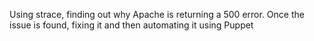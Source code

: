 Using strace, finding out why Apache is returning a 500 error. Once the issue is found, fixing it and then automating it using Puppet
